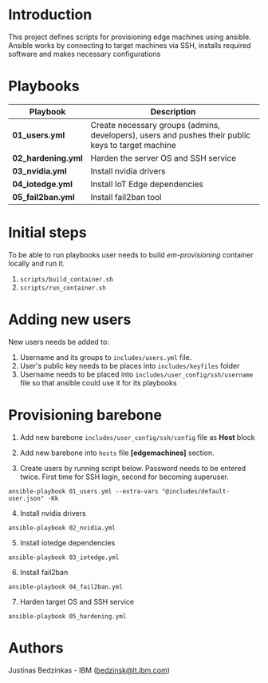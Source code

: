 # Introduction 
This project defines scripts for provisioning edge machines using ansible. Ansible works by connecting to target machines via SSH, installs required software and makes necessary configurations

# Playbooks

| Playbook | Description |
| ------------- |-------------|
| **01_users.yml** | Create necessary groups (admins, developers), users and pushes their public keys to target machine |
| **02_hardening.yml** | Harden the server OS and SSH service |
| **03_nvidia.yml** | Install nvidia drivers |
| **04_iotedge.yml** | Install IoT Edge dependencies |
| **05_fail2ban.yml** | Install fail2ban tool |

# Initial steps

To be able to run playbooks user needs to build *em-provisioning* container locally and run it.
1. ```scripts/build_container.sh```
2. ```scripts/run_container.sh```

# Adding new users

New users needs be added to:
1. Username and its groups to `includes/users.yml` file.
2. User's public key needs to be places into `includes/keyfiles` folder
3. Username needs to be placed into `includes/user_config/ssh/username` file so that ansible could use it for its playbooks

# Provisioning barebone
1. Add new barebone `includes/user_config/ssh/config` file as **Host** block

2. Add new barebone into `hosts` file **[edgemachines]** section.

3. Create users by running script below. Password needs to be entered twice. First time for SSH login, second for becoming superuser.
```
ansible-playbook 01_users.yml --extra-vars "@includes/default-user.json" -Kk
```
4. Install nvidia drivers
```
ansible-playbook 02_nvidia.yml
```
5. Install iotedge dependencies
```
ansible-playbook 03_iotedge.yml
```
6. Install fail2ban
```
ansible-playbook 04_fail2ban.yml
```
7. Harden target OS and SSH service
```
ansible-playbook 05_hardening.yml
```

# Authors
Justinas Bedzinkas - IBM (bedzinsk@lt.ibm.com)


